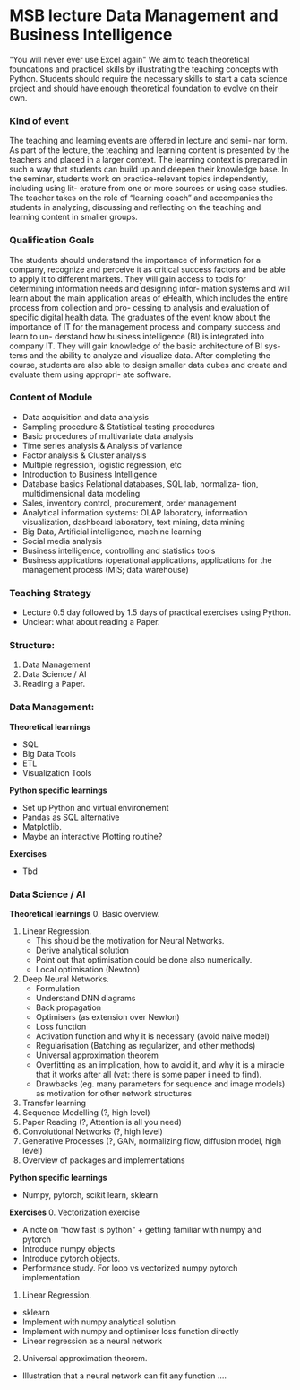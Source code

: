 # MSB lecture Data Management and Business Intelligence

"You will never ever use Excel again"
We aim to teach theoretical foundations and practicel skills by illustrating the teaching concepts with Python.
Students should require the necessary skills to start a data science project and should have enough theoretical foundation to evolve on their own.  

### Kind of event
The teaching and learning events are offered in lecture and semi-
nar form. As part of the lecture, the teaching and learning content
is presented by the teachers and placed in a larger context. The
learning context is prepared in such a way that students can build
up and deepen their knowledge base. In the seminar, students
work on practice-relevant topics independently, including using lit-
erature from one or more sources or using case studies. The
teacher takes on the role of “learning coach” and accompanies the
students in analyzing, discussing and reflecting on the teaching
and learning content in smaller groups.

### Qualification Goals
The students should understand the importance of information for
a company, recognize and perceive it as critical success factors
and be able to apply it to different markets. They will gain access
to tools for determining information needs and designing infor-
mation systems and will learn about the main application areas of
eHealth, which includes the entire process from collection and pro-
cessing to analysis and evaluation of specific digital health data.
The graduates of the event know about the importance of IT for
the management process and company success and learn to un-
derstand how business intelligence (BI) is integrated into company
IT. They will gain knowledge of the basic architecture of BI sys-
tems and the ability to analyze and visualize data.
After completing the course, students are also able to design
smaller data cubes and create and evaluate them using appropri-
ate software.

### Content of Module
- Data acquisition and data analysis
- Sampling procedure & Statistical testing procedures
- Basic procedures of multivariate data analysis
- Time series analysis & Analysis of variance
- Factor analysis & Cluster analysis
- Multiple regression, logistic regression, etc
- Introduction to Business Intelligence
- Database basics Relational databases, SQL lab, normaliza-
tion, multidimensional data modeling
- Sales, inventory control, procurement, order management
- Analytical information systems: OLAP laboratory, information
visualization, dashboard laboratory, text mining, data mining
- Big Data, Artificial intelligence, machine learning
- Social media analysis
- Business intelligence, controlling and statistics tools
- Business applications (operational applications, applications
for the management process (MIS; data warehouse)

### Teaching Strategy
- Lecture 0.5 day followed by 1.5 days of practical exercises using Python.
- Unclear: what about reading a Paper.  

### Structure: 
1. Data Management
2. Data Science / AI
3. Reading a Paper.

### Data Management:
**Theoretical learnings**
- SQL
- Big Data Tools
- ETL
- Visualization Tools
  
**Python specific learnings**
- Set up Python and virtual environement
- Pandas as SQL alternative
- Matplotlib.
- Maybe an interactive Plotting routine?

**Exercises**
- Tbd

### Data Science / AI
**Theoretical learnings**
0. Basic overview.
1. Linear Regression.
     - This should be the motivation for Neural Networks.
     - Derive analytical solution
     - Point out that optimisation could be done also numerically.
     - Local optimisation (Newton)
3. Deep Neural Networks.
      - Formulation
      - Understand DNN diagrams
      - Back propagation
      - Optimisers (as extension over Newton)
      - Loss function
      - Activation function and why it is necessary (avoid naive model)
      - Regularisation (Batching as regularizer, and other methods)
      - Universal approximation theorem
      - Overfitting as an implication, how to avoid it, and why it is a miracle that it works after all (vat: there is some paper i need to find). 
      - Drawbacks (eg. many parameters for sequence and image models) as motivation for other network structures
5. Transfer learning 
6. Sequence Modelling (?, high level)
7. Paper Reading (?, Attention is all you need)
8. Convolutional Networks (?, high level)
9. Generative Processes (?, GAN, normalizing flow, diffusion model, high level)   
10. Overview of packages and implementations 


**Python specific learnings**
- Numpy, pytorch, scikit learn, sklearn

**Exercises**
0. Vectorization exercise 
  - A note on "how fast is python" + getting familiar with numpy and pytorch
  - Introduce numpy objects
  - Introduce pytorch objects.
  - Performance study. For loop vs vectorized numpy pytorch implementation 
1. Linear Regression.
  - sklearn
  - Implement with numpy analytical solution
  - Implement with numpy and optimiser loss function directly
  - Linear regression as a neural network
2. Universal approximation theorem.
 - Illustration that a neural network can fit any function
.... 
